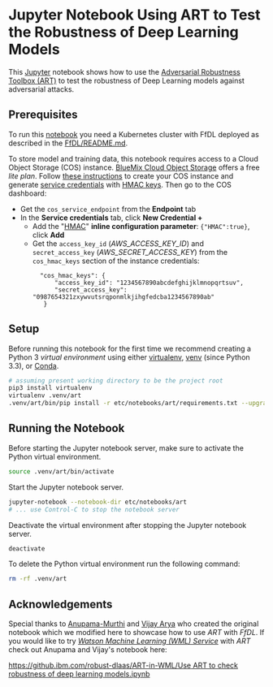 # Jupyter Notebook Using ART to Test the Robustness of Deep Learning Models

This [Jupyter](http://jupyter.org/install) notebook shows how to use the [Adversarial Robustness Toolbox (ART)](https://github.com/IBM/adversarial-robustness-toolbox)
to test the robustness of Deep Learning models against adversarial attacks.

## Prerequisites

To run this [notebook](ART_model_robustness_check.ipynb) you need a Kubernetes cluster with FfDL deployed as described
in the [FfDL/README.md](/README.md).

To store model and training data, this notebook requires access to a Cloud Object Storage (COS) instance.
[BlueMix Cloud Object Storage](https://console.bluemix.net/catalog/services/cloud-object-storage) offers a free 
*lite plan*. 
Follow [these instructions](https://dataplatform.ibm.com/docs/content/analyze-data/ml_dlaas_object_store.html)
to create your COS instance and generate [service credentials](https://console.bluemix.net/docs/services/cloud-object-storage/iam/service-credentials.html#service-credentials)
with [HMAC keys](https://console.bluemix.net/docs/services/cloud-object-storage/hmac/credentials.html#using-hmac-credentials).
Then go to the COS dashboard:
- Get the `cos_service_endpoint` from the **Endpoint** tab
- In the **Service credentials** tab, click **New Credential +** 
  - Add the "[HMAC](https://console.bluemix.net/docs/services/cloud-object-storage/hmac/credentials.html#using-hmac-credentials)"
    **inline configuration parameter**: `{"HMAC":true}`, click **Add**
  - Get the `access_key_id` (*AWS_ACCESS_KEY_ID*) and `secret_access_key` (*AWS_SECRET_ACCESS_KEY*) 
    from the `cos_hmac_keys` section of the instance credentials:
    ```
      "cos_hmac_keys": {
          "access_key_id": "1234567890abcdefghijklmnopqrtsuv",
          "secret_access_key": "0987654321zxywvutsrqponmlkjihgfedcba1234567890ab"
       }
    ```

## Setup

Before running this notebook for the first time we recommend creating a Python 3 *virtual environment* using either
[virtualenv](https://pypi.org/project/virtualenv/), [venv](https://docs.python.org/3/library/venv.html) (since Python 3.3),
or [Conda](https://conda.io/docs/user-guide/tasks/manage-environments.html).

```bash
# assuming present working directory to be the project root
pip3 install virtualenv
virtualenv .venv/art
.venv/art/bin/pip install -r etc/notebooks/art/requirements.txt --upgrade
```

## Running the Notebook

Before starting the Jupyter notebook server, make sure to activate the Python virtual environment.

```bash
source .venv/art/bin/activate
```

Start the Jupyter notebook server.

```bash
jupyter-notebook --notebook-dir etc/notebooks/art
# ... use Control-C to stop the notebook server
```

Deactivate the virtual environment after stopping the Jupyter notebook server.

```bash
deactivate
```

To delete the Python virtual environment run the following command:

```bash
rm -rf .venv/art
```

## Acknowledgements

Special thanks to [Anupama-Murthi](https://github.ibm.com/Anupama-Murthi) and [Vijay Arya](https://github.ibm.com/vijay-arya)
who created the original notebook which we modified here to showcase how to use *ART* with *FfDL*.
If you would like to try *[Watson Machine Learning (WML) Service](https://console.bluemix.net/catalog/services/machine-learning)* 
with *ART* check out Anupama and Vijay's notebook here:

[https://github.ibm.com/robust-dlaas/ART-in-WML/Use ART to check robustness of deep learning models.ipynb](https://github.ibm.com/robust-dlaas/ART-in-WML/blob/master/Use%20ART%20to%20check%20robustness%20of%20deep%20learning%20models.ipynb)
